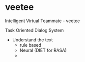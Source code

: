 # veetee
Intelligent Virtual Teammate - veetee

Task Oriented Dialog System
- Understand the text
    - rule based
    - Neural (DIET for RASA)
    - 